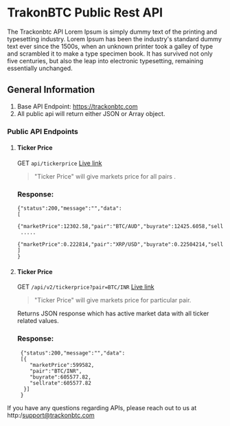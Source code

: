 # TrakonBTC Public Rest API
The Trackonbtc API Lorem Ipsum is simply dummy text of the printing and typesetting industry. Lorem Ipsum has been the industry's standard dummy text ever since the 1500s, when an unknown printer took a galley of type and scrambled it to make a type specimen book. It has survived not only five centuries, but also the leap into electronic typesetting, remaining essentially unchanged. 

## General Information
1. Base API Endpoint: https://trackonbtc.com
1. All public api will return either JSON or Array object.

### Public API Endpoints

1. #### Ticker Price
   GET `api/tickerprice`  [Live link](https://api.trackonbtc.com/api/tickerprice)

    > "Ticker Price" will give markets price for all pairs .
    
    ### Response:
    ```
    {"status":200,"message":"","data": 
    [
     {"marketPrice":12302.58,"pair":"BTC/AUD","buyrate":12425.6058,"sellrate":12425.6058},
     .....
     {"marketPrice":0.222814,"pair":"XRP/USD","buyrate":0.22504214,"sellrate":0.22504214}
    ]
    }
    ```
     
    
2. #### Ticker Price
   GET `/api/v2/tickerprice?pair=BTC/INR` [Live link](https://api.trackonbtc.com/api/tickerprice?pair=BTC/INR)
    > "Ticker Price" will give markets price for particular pair.
    
    Returns JSON response which has active market data with all ticker related values.
    ### Response:
    ```
     {"status":200,"message":"","data":      
     [{
        "marketPrice":599582,
        "pair":"BTC/INR",
        "buyrate":605577.82,
        "sellrate":605577.82
      }]
     }
    ```
         
    
If you have any questions regarding APIs, please reach out to us at http:/support@trackonbtc.com
